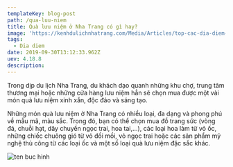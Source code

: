 ```yaml
---
templateKey: blog-post
path: /qua-luu-niem
title: Quà lưu niệm ở Nha Trang có gì hay?
image: 'https://kenhdulichnhatrang.com/Media/Articles/top-cac-dia-diem-mua-qua-luu-niem-o-nha-trang-hap-dan-du-khach.png' 
tags:
  - Dia diem
date: 2019-09-30T13:12:33.962Z
uev: 4.18.8
description: 
---
```


Trong dịp du lịch Nha Trang, du khách dạo quanh những khu chợ, trung tâm thương mại hoặc những cửa hàng lưu niệm hẳn sẽ chọn mua được một vài món quà lưu niệm xinh xắn, độc đáo và sáng tạo.

Những món quà lưu niệm ở Nha Trang có nhiều loại, đa dạng và phong phú về mẫu mã, màu sắc. Trong đó, bạn có thể chọn mua đồ trang sức (vòng đá, chuỗi hạt, dây chuyền ngọc trai, hoa tai,…), các loại hoa làm từ vỏ ốc, những chiếc chuông gió từ vỏ đồi mồi, vỏ ngọc trai hoặc các sản phẩm mỹ nghệ thủ công từ các loại ốc và một số loại quà lưu niệm đặc sắc khác.

![ten buc hinh](https://vietnamrailtour.com/wp-content/uploads/2016/12/10-cho-dem-viet-nam-tap-nap-du-khach-cho-dem-nha-trang.jpg "ten buc hinh")






